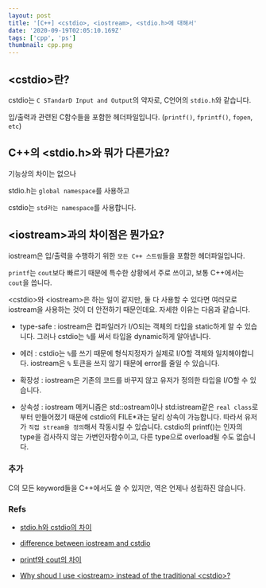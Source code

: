 ```yaml
---
layout: post
title: '[C++] <cstdio>, <iostream>, <stdio.h>에 대해서'
date: '2020-09-19T02:05:10.169Z'
tags: ['cpp', 'ps']
thumbnail: cpp.png
---
```


## \<cstdio\>란?

cstdio는 `C STandarD Input and Output`의 약자로, C언어의 `stdio.h`와 같습니다.

입/출력과 관련된 C함수들을 포함한 헤더파일입니다. (`printf()`, `fprintf()`, `fopen`, `etc`)

## C++의 <stdio.h>와 뭐가 다른가요?

기능상의 차이는 없으나

stdio.h는 `global namespace`를 사용하고

cstdio는 `std라는 namespace`를 사용합니다.

## \<iostream\>과의 차이점은 뭔가요?

iostream은 입/출력을 수행하기 위한 `모든 C++ 스트림`들을 포함한 헤더파일입니다.

`printf`는 `cout`보다 빠르기 때문에 특수한 상황에서 주로 쓰이고, 보통 C++에서는 `cout`을 씁니다.

\<cstdio\>와 \<iostream\>은 하는 일이 같지만, 둘 다 사용할 수 있다면 여러모로 iostream을 사용하는 것이 더 안전하기 때문인데요. 자세한 이유는 다음과 같습니다.

- type-safe : iostream은 컵파일러가 I/O되는 객체의 타입을 static하게 알 수 있습니다. 그러나 cstdio는 `%`를 써서 타입을 dynamic하게 알아냅니다.

- 에러 : cstdio는 `%`를 쓰기 때문에 형식지정자가 실제로 I/O할 객체와 일치해야합니다. iostream은 `%` 토큰을 쓰지 않기 때문에 error를 줄일 수 있습니다.

- 확장성 : iostream은 기존의 코드를 바꾸지 않고 유저가 정의한 타입을 I/O할 수 있습니다.

- 상속성 : iostream 메커니즘은 std::ostream이나 std:istream같은 `real class`로부터 만들어졌기 때문에 cstdio의 FILE\*과는 달리 상속이 가능합니다. 따라서 유저가 `직접 stream을 정의`해서 작동시킬 수 있습니다.
  cstdio의 printf()는 인자의 type을 검사하지 않는 가변인자함수이고, 다른 type으로 overload될 수도 없습니다.

### 추가

C의 모든 keyword들을 C++에서도 쓸 수 있지만, 역은 언제나 성립하진 않습니다.

### Refs

- [stdio.h와 cstdio의 차이](http://ilashman-textcube.blogspot.com/2004/10/stdioh%EC%99%80-cstdio%EC%9D%98-%EC%B0%A8%EC%9D%B4.html)

- [difference between iostream and cstdio](http://www.cplusplus.com/forum/beginner/14205/)

- [printf와 cout의 차이](https://hashcode.co.kr/questions/1239/c%EC%97%90%EC%84%9C-printf%EB%9E%91-cout%EC%9D%80-%EB%AC%B4%EC%8A%A8-%EC%B0%A8%EC%9D%B4%EA%B0%80-%EC%9E%88%EB%82%98%EC%9A%94)

- [Why shoud I use \<iostream\> instead of the traditional \<cstdio\>?](https://isocpp.org/wiki/faq/input-output#iostream-vs-stdio)
